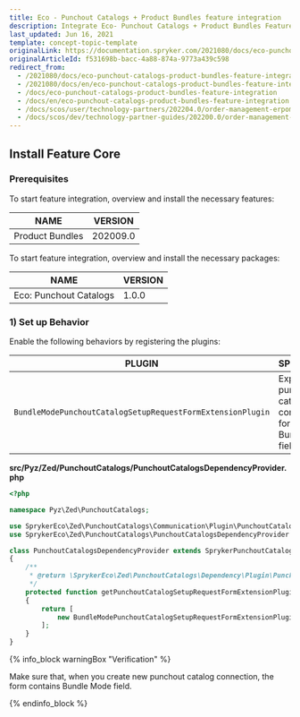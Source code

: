 ```yaml
---
title: Eco - Punchout Catalogs + Product Bundles feature integration
description: Integrate Eco- Punchout Catalogs + Product Bundles Feature into the Spryker Commerce OS.
last_updated: Jun 16, 2021
template: concept-topic-template
originalLink: https://documentation.spryker.com/2021080/docs/eco-punchout-catalogs-product-bundles-feature-integration
originalArticleId: f531698b-bacc-4a88-874a-9773a439c598
redirect_from:
  - /2021080/docs/eco-punchout-catalogs-product-bundles-feature-integration
  - /2021080/docs/en/eco-punchout-catalogs-product-bundles-feature-integration
  - /docs/eco-punchout-catalogs-product-bundles-feature-integration
  - /docs/en/eco-punchout-catalogs-product-bundles-feature-integration
  - /docs/scos/user/technology-partners/202204.0/order-management-erpoms/punchout-catalogs/eco-punchout-catalogs-product-bundles-feature-integration.html
  - /docs/scos/dev/technology-partner-guides/202200.0/order-management-erpoms/punchout-catalogs/eco-punchout-catalogs-product-bundles-feature-integration.html
---
```


## Install Feature Core

### Prerequisites

To start feature integration, overview and install the necessary features:

| NAME | VERSION |
| --- | --- |
| Product Bundles | 202009.0 |
To start feature integration, overview and install the necessary packages:


| NAME | VERSION |
| --- | --- |
| Eco: Punchout Catalogs | 1.0.0 |

### 1) Set up Behavior

Enable the following behaviors by registering the plugins:

| PLUGIN | SPECIFICATION | PREREQUISITES | NAMESPACE |
| --- | --- | --- | --- |
| `BundleModePunchoutCatalogSetupRequestFormExtensionPlugin` | Expands punchout catalog connection form with Bundle Mode field. | None |`SprykerEco\Zed\PunchoutCatalogs\Communication\Plugin\PunchoutCatalogs` |

**src/Pyz/Zed/PunchoutCatalogs/PunchoutCatalogsDependencyProvider.php**

```php
<?php

namespace Pyz\Zed\PunchoutCatalogs;

use SprykerEco\Zed\PunchoutCatalogs\Communication\Plugin\PunchoutCatalogs\BundleModePunchoutCatalogSetupRequestFormExtensionPlugin;
use SprykerEco\Zed\PunchoutCatalogs\PunchoutCatalogsDependencyProvider as SprykerPunchoutCatalogsDependencyProvider;

class PunchoutCatalogsDependencyProvider extends SprykerPunchoutCatalogsDependencyProvider
{
    /**
     * @return \SprykerEco\Zed\PunchoutCatalogs\Dependency\Plugin\PunchoutCatalogSetupRequestFormExtensionPluginInterface[]
     */
    protected function getPunchoutCatalogSetupRequestFormExtensionPlugins(): array
    {
        return [
            new BundleModePunchoutCatalogSetupRequestFormExtensionPlugin(),
        ];
    }
}
```

{% info_block warningBox "Verification" %}

Make sure that, when you create new punchout catalog connection, the form contains Bundle Mode field.

{% endinfo_block %}
